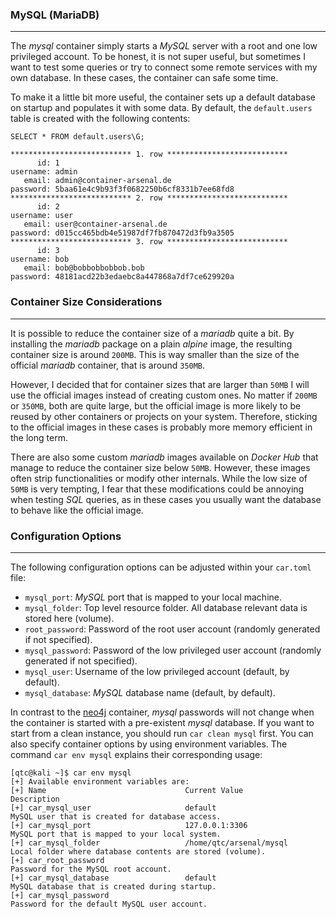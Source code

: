 ### MySQL (MariaDB)

----

The *mysql* container simply starts a *MySQL* server with a root and one low privileged account. 
To be honest, it is not super useful, but sometimes I want to test some queries or try to connect
some remote services with my own database. In these cases, the container can safe some time.

To make it a little bit more useful, the container sets up a default database on startup and populates
it with some data. By default, the ``default.users`` table is created with the following contents:

```
SELECT * FROM default.users\G;

*************************** 1. row ***************************
      id: 1
username: admin
   email: admin@container-arsenal.de
password: 5baa61e4c9b93f3f0682250b6cf8331b7ee68fd8
*************************** 2. row ***************************
      id: 2
username: user
   email: user@container-arsenal.de
password: d015cc465bdb4e51987df7fb870472d3fb9a3505
*************************** 3. row ***************************
      id: 3
username: bob
   email: bob@bobbobbobbob.bob
password: 48181acd22b3edaebc8a447868a7df7ce629920a
```


### Container Size Considerations

----

It is possible to reduce the container size of a *mariadb* quite a bit. By installing the
*mariadb* package on a plain *alpine* image, the resulting container size is around ``200MB``.
This is way smaller than the size of the official *mariadb* container, that is around ``350MB``.

However, I decided that for container sizes that are larger than ``50MB`` I will use the official
images instead of creating custom ones. No matter if ``200MB`` or ``350MB``, both are quite large,
but the official image is more likely to be reused by other containers or projects on your system.
Therefore, sticking to the official images in these cases is probably more memory efficient in the
long term.

There are also some custom *mariadb* images available on *Docker Hub* that manage to reduce the container
size below ``50MB``. However, these images often strip functionalities or modify other internals. While
the low size of ``50MB`` is very tempting, I fear that these modifications could be annoying when testing
*SQL* queries, as in these cases you usually want the database to behave like the official image.


### Configuration Options

----

The following configuration options can be adjusted within your ``car.toml`` file:

*  ``mysql_port``: *MySQL* port that is mapped to your local machine.
*  ``mysql_folder``: Top level resource folder. All database relevant data is stored here (volume).
*  ``root_password``: Password of the root user account (randomly generated if not specified).
*  ``mysql_password``: Password of the low privileged user account (randomly generated if not specified).
*  ``mysql_user``: Username of the low privileged account (default, by default).
*  ``mysql_database``: *MySQL* database name (default, by default).

In contrast to the [neo4j](../neo4j) container, *mysql* passwords will not change when the container
is started with a pre-existent *mysql* database. If you want to start from a clean instance, you should
run ``car clean mysql`` first. You can also specify container options by using environment
variables. The command ``car env mysql`` explains their corresponding usage:

```console
[qtc@kali ~]$ car env mysql
[+] Available environment variables are:
[+] Name                               Current Value                      Description
[+] car_mysql_user                     default                            MySQL user that is created for database access.
[+] car_mysql_port                     127.0.0.1:3306                     MySQL port that is mapped to your local system.
[+] car_mysql_folder                   /home/qtc/arsenal/mysql            Local folder where database contents are stored (volume).
[+] car_root_password                                                     Password for the MySQL root account.
[+] car_mysql_database                 default                            MySQL database that is created during startup.
[+] car_mysql_password                                                    Password for the default MySQL user account.
```
